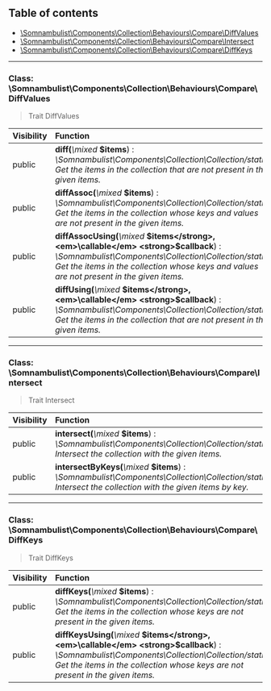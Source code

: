 ## Table of contents

- [\Somnambulist\Components\Collection\Behaviours\Compare\DiffValues](#class-somnambulistcomponentscollectionbehaviourscomparediffvalues)
- [\Somnambulist\Components\Collection\Behaviours\Compare\Intersect](#class-somnambulistcomponentscollectionbehaviourscompareintersect)
- [\Somnambulist\Components\Collection\Behaviours\Compare\DiffKeys](#class-somnambulistcomponentscollectionbehaviourscomparediffkeys)

<hr />

### Class: \Somnambulist\Components\Collection\Behaviours\Compare\DiffValues

> Trait DiffValues

| Visibility | Function |
|:-----------|:---------|
| public | <strong>diff(</strong><em>\mixed</em> <strong>$items</strong>)</strong> : <em>\Somnambulist\Components\Collection\Collection/static</em><br /><em>Get the items in the collection that are not present in the given items.</em> |
| public | <strong>diffAssoc(</strong><em>\mixed</em> <strong>$items</strong>)</strong> : <em>\Somnambulist\Components\Collection\Collection/static</em><br /><em>Get the items in the collection whose keys and values are not present in the given items.</em> |
| public | <strong>diffAssocUsing(</strong><em>\mixed</em> <strong>$items</strong>, <em>\callable</em> <strong>$callback</strong>)</strong> : <em>\Somnambulist\Components\Collection\Collection/static</em><br /><em>Get the items in the collection whose keys and values are not present in the given items.</em> |
| public | <strong>diffUsing(</strong><em>\mixed</em> <strong>$items</strong>, <em>\callable</em> <strong>$callback</strong>)</strong> : <em>\Somnambulist\Components\Collection\Collection/static</em><br /><em>Get the items in the collection that are not present in the given items.</em> |

<hr />

### Class: \Somnambulist\Components\Collection\Behaviours\Compare\Intersect

> Trait Intersect

| Visibility | Function |
|:-----------|:---------|
| public | <strong>intersect(</strong><em>\mixed</em> <strong>$items</strong>)</strong> : <em>\Somnambulist\Components\Collection\Collection/static</em><br /><em>Intersect the collection with the given items.</em> |
| public | <strong>intersectByKeys(</strong><em>\mixed</em> <strong>$items</strong>)</strong> : <em>\Somnambulist\Components\Collection\Collection/static</em><br /><em>Intersect the collection with the given items by key.</em> |

<hr />

### Class: \Somnambulist\Components\Collection\Behaviours\Compare\DiffKeys

> Trait DiffKeys

| Visibility | Function |
|:-----------|:---------|
| public | <strong>diffKeys(</strong><em>\mixed</em> <strong>$items</strong>)</strong> : <em>\Somnambulist\Components\Collection\Collection/static</em><br /><em>Get the items in the collection whose keys are not present in the given items.</em> |
| public | <strong>diffKeysUsing(</strong><em>\mixed</em> <strong>$items</strong>, <em>\callable</em> <strong>$callback</strong>)</strong> : <em>\Somnambulist\Components\Collection\Collection/static</em><br /><em>Get the items in the collection whose keys are not present in the given items.</em> |

